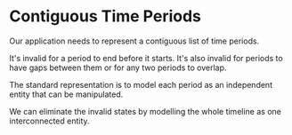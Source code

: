 # Contiguous Time Periods

Our application needs to represent a contiguous list of time periods.

It's invalid for a period to end before it starts. It's also invalid for periods to have gaps between them or for any
two periods to overlap.

The standard representation is to model each period as an independent entity that can be manipulated.

We can eliminate the invalid states by modelling the whole timeline as one interconnected entity.
